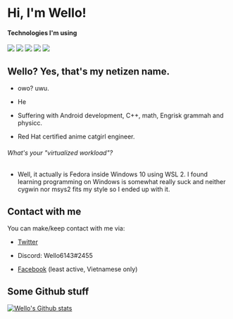 # Hi, I'm Wello!

#### Technologies I'm using
[![](https://img.shields.io/badge/Windows%2010-Workstation%20Laptop-blue?style=flat&logo=windows&logoColor=blue)](https://www.microsoft.com/en-us/software-download/windows10)
[![](https://img.shields.io/badge/Fedora-Virtualized%20Workload-blue?style=flat&logo=fedora)](https://getfedora.org)
[![](https://img.shields.io/badge/CentOS-Server-darkblue?style=flat&logo=centos)](https://centos.rip)
[![](https://img.shields.io/badge/Visual%20Studio%20Code-IDE%2FText%20Editor-blue?style=flat&logo=visual-studio-code&logoColor=00d77d)](https://code.visualstudio.com)
[![](https://img.shields.io/badge/Android-Phone-lightgreen?style=flat&logo=android)](https://www.android.com)

## Wello? Yes, that's my netizen name.

- owo? uwu.

- He

- Suffering with Android development, C++, math, Engrisk grammah and physicc.

- Red Hat certified anime catgirl engineer.

###### What's your "virtualized workload"?

- Well, it actually is Fedora inside Windows 10 using WSL 2. I found learning programming on Windows is somewhat really suck and neither cygwin nor msys2 fits my style so I ended up with it.

## Contact with me

You can make/keep contact with me via:

- [Twitter](https://twitter.com/wello6143)

- Discord: Wello6143#2455

- [Facebook](https://fb.me/wellothedev) (least active, Vietnamese only)

## Some Github stuff

[![Wello's Github stats](https://github-readme-stats.vercel.app/api?username=wello6143)](https://github.com/anuraghazra/github-readme-stats)

